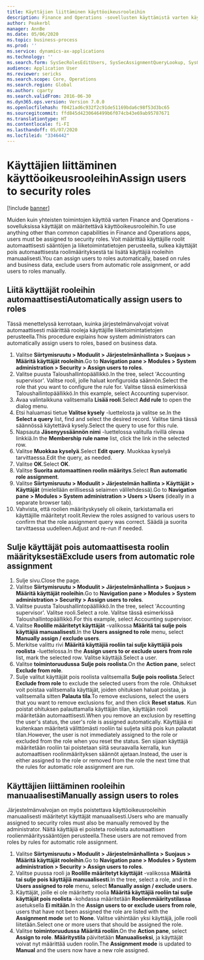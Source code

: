 ```yaml
---
title: Käyttäjien liittäminen käyttöoikeusrooleihin
description: Finance and Operations -sovellusten käyttämistä varten käyttäjille on määritettävä käyttöoikeusrooleja.
author: Peakerbl
manager: AnnBe
ms.date: 05/06/2020
ms.topic: business-process
ms.prod: ''
ms.service: dynamics-ax-applications
ms.technology: ''
ms.search.form: SysSecRolesEditUsers, SysSecAssignmentQueryLookup, SysQueryForm, SysSecRoleExcludeUsers
audience: Application User
ms.reviewer: sericks
ms.search.scope: Core, Operations
ms.search.region: Global
ms.author: cgarty
ms.search.validFrom: 2016-06-30
ms.dyn365.ops.version: Version 7.0.0
ms.openlocfilehash: f0421ad6c932f2c91de51169bda6c98f53d3bc65
ms.sourcegitcommit: ffd845d4230646499b6f074cb43e69ab95787671
ms.translationtype: HT
ms.contentlocale: fi-FI
ms.lasthandoff: 05/07/2020
ms.locfileid: "3346442"
---
```

# <a name="assign-users-to-security-roles"></a><span data-ttu-id="744c2-103">Käyttäjien liittäminen käyttöoikeusrooleihin</span><span class="sxs-lookup"><span data-stu-id="744c2-103">Assign users to security roles</span></span>

[!include [banner](../../includes/banner.md)]

<span data-ttu-id="744c2-104">Muiden kuin yhteisten toimintojen käyttöä varten Finance and Operations -sovelluksissa käyttäjät on määritettävä käyttöoikeusrooleihin.</span><span class="sxs-lookup"><span data-stu-id="744c2-104">To use anything other than common capabilities in Finance and Operations apps, users must be assigned to security roles.</span></span> <span data-ttu-id="744c2-105">Voit määrittää käyttäjille roolit automaattisesti sääntöjen ja liiketoimintatietojen perusteella, sulkea käyttäjät pois automaattisesta roolimäärityksestä tai lisätä käyttäjiä rooleihin manuaalisesti.</span><span class="sxs-lookup"><span data-stu-id="744c2-105">You can assign users to roles automatically, based on rules and business data, exclude users from automatic role assignment, or add users to roles manually.</span></span>

## <a name="automatically-assign-users-to-roles"></a><span data-ttu-id="744c2-106">Liitä käyttäjät rooleihin automaattisesti</span><span class="sxs-lookup"><span data-stu-id="744c2-106">Automatically assign users to roles</span></span>
<span data-ttu-id="744c2-107">Tässä menettelyssä kerrotaan, kuinka järjestelmänvalvojat voivat automaattisesti määrittää rooleja käyttäjille liiketoimintatietojen perusteella.</span><span class="sxs-lookup"><span data-stu-id="744c2-107">This procedure explains how system administrators can automatically assign users to roles, based on business data.</span></span> 
1. <span data-ttu-id="744c2-108">Valitse **Siirtymisruutu > Moduulit > Järjestelmänhallinta > Suojaus > Määritä käyttäjät rooleihin**.</span><span class="sxs-lookup"><span data-stu-id="744c2-108">Go to **Navigation pane > Modules > System administration > Security > Assign users to roles**.</span></span>
2. <span data-ttu-id="744c2-109">Valitse puusta Taloushallintopäällikkö.</span><span class="sxs-lookup"><span data-stu-id="744c2-109">In the tree, select 'Accounting supervisor'.</span></span> <span data-ttu-id="744c2-110">Valitse rooli, jolle haluat konfiguroida säännön.</span><span class="sxs-lookup"><span data-stu-id="744c2-110">Select the role that you want to configure the rule for.</span></span> <span data-ttu-id="744c2-111">Valitse tässä esimerkissä Taloushallintopäällikkö.</span><span class="sxs-lookup"><span data-stu-id="744c2-111">In this example, select Accounting supervisor.</span></span> 
3. <span data-ttu-id="744c2-112">Avaa valintaikkuna valitsemalla **Lisää rooli**.</span><span class="sxs-lookup"><span data-stu-id="744c2-112">Select **Add rule** to open the dialog menu.</span></span>
4. <span data-ttu-id="744c2-113">Etsi haluamasi tietue **Valitse kysely** -luettelosta ja valitse se.</span><span class="sxs-lookup"><span data-stu-id="744c2-113">In the **Select a query** list, find and select the desired record.</span></span> <span data-ttu-id="744c2-114">Valitse tämä tässä säännössä käytettävä kysely.</span><span class="sxs-lookup"><span data-stu-id="744c2-114">Select the query to use for this rule.</span></span>  
5. <span data-ttu-id="744c2-115">Napsauta **Jäsenyyssäännön nimi** -luettelossa valitulla rivillä olevaa linkkiä.</span><span class="sxs-lookup"><span data-stu-id="744c2-115">In the **Membership rule name** list, click the link in the selected row.</span></span>
6. <span data-ttu-id="744c2-116">Valitse **Muokkaa kyselyä**.</span><span class="sxs-lookup"><span data-stu-id="744c2-116">Select **Edit query**.</span></span> <span data-ttu-id="744c2-117">Muokkaa kyselyä tarvittaessa.</span><span class="sxs-lookup"><span data-stu-id="744c2-117">Edit the query, as needed.</span></span>  
7. <span data-ttu-id="744c2-118">Valitse **OK**.</span><span class="sxs-lookup"><span data-stu-id="744c2-118">Select **OK**.</span></span>
8. <span data-ttu-id="744c2-119">Valitse **Suorita automaattinen roolin määritys**.</span><span class="sxs-lookup"><span data-stu-id="744c2-119">Select **Run automatic role assignment**.</span></span>
9. <span data-ttu-id="744c2-120">Valitse **Siirtymisruutu > Moduulit > Järjestelmän hallinta > Käyttäjät > Käyttäjät** (mielellään erillisessä selaimen välilehdessä).</span><span class="sxs-lookup"><span data-stu-id="744c2-120">Go to **Navigation pane > Modules > System administration > Users > Users** (ideally in a separate browser tab).</span></span>
10. <span data-ttu-id="744c2-121">Vahvista, että roolien määrityskysely oli oikein, tarkistamalla eri käyttäjille määritetyt roolit.</span><span class="sxs-lookup"><span data-stu-id="744c2-121">Review the roles assigned to various users to confirm that the role assignment query was correct.</span></span> <span data-ttu-id="744c2-122">Säädä ja suorita tarvittaessa uudelleen.</span><span class="sxs-lookup"><span data-stu-id="744c2-122">Adjust and re-run if needed.</span></span>

## <a name="exclude-users-from-automatic-role-assignment"></a><span data-ttu-id="744c2-123">Sulje käyttäjät pois automaattisesta roolin määrityksestä</span><span class="sxs-lookup"><span data-stu-id="744c2-123">Exclude users from automatic role assignment</span></span>
1. <span data-ttu-id="744c2-124">Sulje sivu.</span><span class="sxs-lookup"><span data-stu-id="744c2-124">Close the page.</span></span>
2. <span data-ttu-id="744c2-125">Valitse **Siirtymisruutu > Moduulit > Järjestelmänhallinta > Suojaus > Määritä käyttäjät rooleihin**.</span><span class="sxs-lookup"><span data-stu-id="744c2-125">Go to **Navigation pane > Modules > System administration > Security > Assign users to roles**.</span></span>
3. <span data-ttu-id="744c2-126">Valitse puusta Taloushallintopäällikkö.</span><span class="sxs-lookup"><span data-stu-id="744c2-126">In the tree, select 'Accounting supervisor'.</span></span> <span data-ttu-id="744c2-127">Valitse rooli.</span><span class="sxs-lookup"><span data-stu-id="744c2-127">Select a role.</span></span> <span data-ttu-id="744c2-128">Valitse tässä esimerkissä Taloushallintopäällikkö.</span><span class="sxs-lookup"><span data-stu-id="744c2-128">For this example, select Accounting supervisor.</span></span>  
4. <span data-ttu-id="744c2-129">Valitse **Roolille määritetyt käyttäjät** -valikossa **Määritä tai sulje pois käyttäjiä manuaalisesti**.</span><span class="sxs-lookup"><span data-stu-id="744c2-129">In the **Users assigned to role** menu, select **Manually assign / exclude users**.</span></span>
5. <span data-ttu-id="744c2-130">Merkitse valittu rivi **Määritä käyttäjiä rooliin tai sulje käyttäjiä pois roolista** -luettelossa.</span><span class="sxs-lookup"><span data-stu-id="744c2-130">In the **Assign users to or exclude users from role** list, mark the selected row.</span></span> <span data-ttu-id="744c2-131">Valitse käyttäjä.</span><span class="sxs-lookup"><span data-stu-id="744c2-131">Select a user.</span></span>  
6. <span data-ttu-id="744c2-132">Valitse **toimintoruudussa** **Sulje pois roolista**.</span><span class="sxs-lookup"><span data-stu-id="744c2-132">On the **Action pane**, select **Exclude from role**.</span></span>
7. <span data-ttu-id="744c2-133">Sulje valitut käyttäjät pois roolista valitsemalla **Sulje pois roolista**.</span><span class="sxs-lookup"><span data-stu-id="744c2-133">Select **Exclude from role** to exclude the selected users from the role.</span></span> <span data-ttu-id="744c2-134">Ohitukset voit poistaa valitsemalla käyttäjät, joiden ohituksen haluat poistaa, ja valitsemalla sitten **Palauta tila**.</span><span class="sxs-lookup"><span data-stu-id="744c2-134">To remove exclusions, select the users that you want to remove exclusions for, and then click **Reset status**.</span></span> <span data-ttu-id="744c2-135">Kun poistat ohituksen palauttamalla käyttäjän tilan, käyttäjän rooli määritetään automaattisesti.</span><span class="sxs-lookup"><span data-stu-id="744c2-135">When you remove an exclusion by resetting the user's status, the user's role is assigned automatically.</span></span> <span data-ttu-id="744c2-136">Käyttäjää ei kuitenkaan määritetä välittömästi rooliin tai suljeta siitä pois kun palautat tilan.</span><span class="sxs-lookup"><span data-stu-id="744c2-136">However, the user is not immediately assigned to the role or excluded from the role when you reset the status.</span></span> <span data-ttu-id="744c2-137">Sen sijaan käyttäjä määritetään rooliin tai poistetaan siitä seuraavalla kerralla, kun automaattisen roolinmäärityksen säännöt ajetaan.</span><span class="sxs-lookup"><span data-stu-id="744c2-137">Instead, the user is either assigned to the role or removed from the role the next time that the rules for automatic role assignment are run.</span></span>  

## <a name="manually-assign-users-to-roles"></a><span data-ttu-id="744c2-138">Käyttäjien liittäminen rooleihin manuaalisesti</span><span class="sxs-lookup"><span data-stu-id="744c2-138">Manually assign users to roles</span></span>
<span data-ttu-id="744c2-139">Järjestelmänvalvojan on myös poistettava käyttöoikeusrooleihin manuaalisesti määritetyt käyttäjät manuaalisesti.</span><span class="sxs-lookup"><span data-stu-id="744c2-139">Users who are manually assigned to security roles must also be manually removed by the administrator.</span></span> <span data-ttu-id="744c2-140">Näitä käyttäjiä ei poisteta rooleista automaattisen roolienmäärityssääntöjen perusteella.</span><span class="sxs-lookup"><span data-stu-id="744c2-140">These users are not removed from roles by rules for automatic role assignment.</span></span>

1. <span data-ttu-id="744c2-141">Valitse **Siirtymisruutu > Moduulit > Järjestelmänhallinta > Suojaus > Määritä käyttäjät rooleihin**.</span><span class="sxs-lookup"><span data-stu-id="744c2-141">Go to **Navigation pane > Modules > System administration > Security > Assign users to roles**.</span></span>
2. <span data-ttu-id="744c2-142">Valitse puussa rooli ja **Roolille määritetyt käyttäjät** -valikossa **Määritä tai sulje pois käyttäjiä manuaalisesti**.</span><span class="sxs-lookup"><span data-stu-id="744c2-142">In the tree, select a role, and in the **Users assigned to role** menu, select **Manually assign / exclude users**.</span></span>
4. <span data-ttu-id="744c2-143">Käyttäjät, joille ei ole määritetty roolia **Määritä käyttäjiä rooliin tai sulje käyttäjät pois roolista** -kohdassa määritetään **Roolienmääritystilassa** asetuksella **Ei mitään**.</span><span class="sxs-lookup"><span data-stu-id="744c2-143">In the **Assign users to or exclude users from role**, users that have not been assigned the role are listed with the **Assignment mode** set to **None**.</span></span> <span data-ttu-id="744c2-144">Valitse vähintään yksi käyttäjä, jolle rooli liitetään.</span><span class="sxs-lookup"><span data-stu-id="744c2-144">Select one or more users that should be assigned the role.</span></span>
5. <span data-ttu-id="744c2-145">Valitse **toimintoruudussa** **Määritä rooliin**.</span><span class="sxs-lookup"><span data-stu-id="744c2-145">On the **Action pane**, select **Assign to role**.</span></span> <span data-ttu-id="744c2-146">**Määritystila** päivitetään **Manuaaliseksi**, ja käyttäjät voivat nyt määrittää uuden roolin.</span><span class="sxs-lookup"><span data-stu-id="744c2-146">The **Assignment mode** is updated to **Manual** and the users now have a new role assigned.</span></span>
